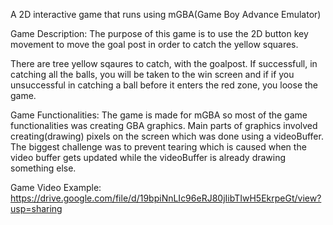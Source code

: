 A 2D interactive game that runs using mGBA(Game Boy Advance Emulator)

Game Description: The purpose of this game is to use the 2D button key movement to move the goal post in order to catch the yellow squares.

There are tree yellow sqaures to catch, with the goalpost. If successfull, in catching all the balls, you will be taken to the win screen and if if you unsuccessful in catching a ball before it enters the red zone, you loose the game.

Game Functionalities: The game is made for mGBA so most of the game functionalities was creating GBA graphics. Main parts of graphics involved creating(drawing) pixels on the screen which was done using a videoBuffer. The biggest challenge was to prevent tearing which is caused when the video buffer gets updated while the videoBuffer is already drawing something else.

Game Video Example:
https://drive.google.com/file/d/19bpiNnLIc96eRJ80jIibTIwH5EkrpeGt/view?usp=sharing
